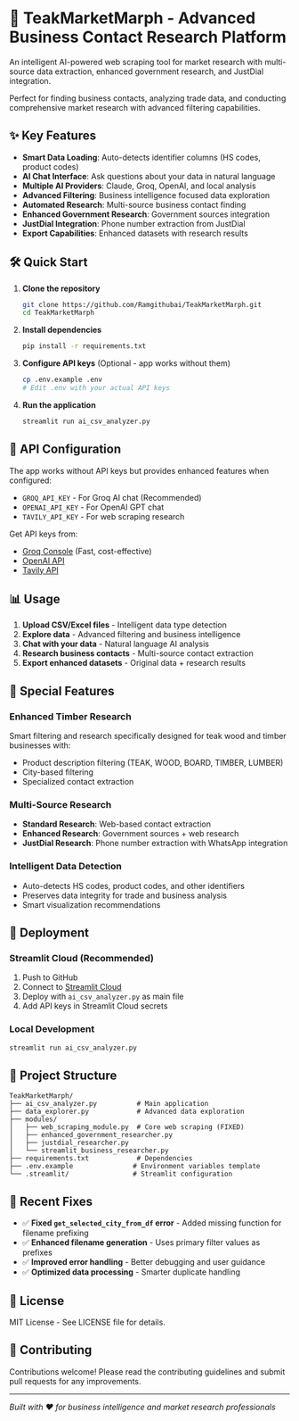 # 🚀 TeakMarketMarph - Advanced Business Contact Research Platform

An intelligent AI-powered web scraping tool for market research with multi-source data extraction, enhanced government research, and JustDial integration. 

Perfect for finding business contacts, analyzing trade data, and conducting comprehensive market research with advanced filtering capabilities.

## ✨ Key Features

- **Smart Data Loading**: Auto-detects identifier columns (HS codes, product codes)
- **AI Chat Interface**: Ask questions about your data in natural language
- **Multiple AI Providers**: Claude, Groq, OpenAI, and local analysis
- **Advanced Filtering**: Business intelligence focused data exploration
- **Automated Research**: Multi-source business contact finding
- **Enhanced Government Research**: Government sources integration
- **JustDial Integration**: Phone number extraction from JustDial
- **Export Capabilities**: Enhanced datasets with research results

## 🛠️ Quick Start

1. **Clone the repository**
   ```bash
   git clone https://github.com/Ramgithubai/TeakMarketMarph.git
   cd TeakMarketMarph
   ```

2. **Install dependencies**
   ```bash
   pip install -r requirements.txt
   ```

3. **Configure API keys** (Optional - app works without them)
   ```bash
   cp .env.example .env
   # Edit .env with your actual API keys
   ```

4. **Run the application**
   ```bash
   streamlit run ai_csv_analyzer.py
   ```

## 🔐 API Configuration

The app works without API keys but provides enhanced features when configured:

- `GROQ_API_KEY` - For Groq AI chat (Recommended)
- `OPENAI_API_KEY` - For OpenAI GPT chat  
- `TAVILY_API_KEY` - For web scraping research

Get API keys from:
- [Groq Console](https://console.groq.com/keys) (Fast, cost-effective)
- [OpenAI API](https://platform.openai.com/api-keys)
- [Tavily API](https://tavily.com)

## 📊 Usage

1. **Upload CSV/Excel files** - Intelligent data type detection
2. **Explore data** - Advanced filtering and business intelligence
3. **Chat with your data** - Natural language AI analysis
4. **Research business contacts** - Multi-source contact extraction
5. **Export enhanced datasets** - Original data + research results

## 🌟 Special Features

### Enhanced Timber Research
Smart filtering and research specifically designed for teak wood and timber businesses with:
- Product description filtering (TEAK, WOOD, BOARD, TIMBER, LUMBER)
- City-based filtering
- Specialized contact extraction

### Multi-Source Research
- **Standard Research**: Web-based contact extraction
- **Enhanced Research**: Government sources + web research
- **JustDial Research**: Phone number extraction with WhatsApp integration

### Intelligent Data Detection
- Auto-detects HS codes, product codes, and other identifiers
- Preserves data integrity for trade and business analysis
- Smart visualization recommendations

## 🚀 Deployment

### Streamlit Cloud (Recommended)
1. Push to GitHub
2. Connect to [Streamlit Cloud](https://share.streamlit.io)
3. Deploy with `ai_csv_analyzer.py` as main file
4. Add API keys in Streamlit Cloud secrets

### Local Development
```bash
streamlit run ai_csv_analyzer.py
```

## 📁 Project Structure

```
TeakMarketMarph/
├── ai_csv_analyzer.py          # Main application
├── data_explorer.py            # Advanced data exploration
├── modules/
│   ├── web_scraping_module.py  # Core web scraping (FIXED)
│   ├── enhanced_government_researcher.py
│   ├── justdial_researcher.py
│   └── streamlit_business_researcher.py
├── requirements.txt            # Dependencies
├── .env.example               # Environment variables template
└── .streamlit/                # Streamlit configuration
```

## 🔧 Recent Fixes

- ✅ **Fixed `get_selected_city_from_df` error** - Added missing function for filename prefixing
- ✅ **Enhanced filename generation** - Uses primary filter values as prefixes
- ✅ **Improved error handling** - Better debugging and user guidance
- ✅ **Optimized data processing** - Smarter duplicate handling

## 📝 License

MIT License - See LICENSE file for details.

## 🤝 Contributing

Contributions welcome! Please read the contributing guidelines and submit pull requests for any improvements.

---

*Built with ❤️ for business intelligence and market research professionals*
